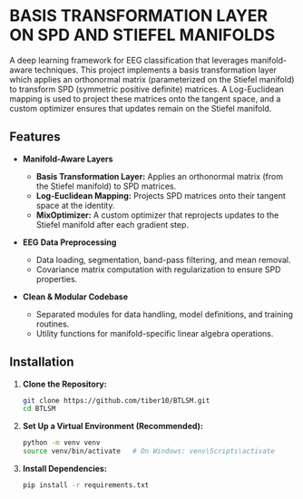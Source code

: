 # BASIS TRANSFORMATION LAYER ON SPD AND STIEFEL MANIFOLDS

A deep learning framework for EEG classification that leverages manifold-aware techniques. This project implements a basis transformation layer which applies an orthonormal matrix (parameterized on the Stiefel manifold) to transform SPD (symmetric positive definite) matrices. A Log-Euclidean mapping is used to project these matrices onto the tangent space, and a custom optimizer ensures that updates remain on the Stiefel manifold.

## Features

- **Manifold-Aware Layers**
  - **Basis Transformation Layer:** Applies an orthonormal matrix (from the Stiefel manifold) to SPD matrices.
  - **Log-Euclidean Mapping:** Projects SPD matrices onto their tangent space at the identity.
  - **MixOptimizer:** A custom optimizer that reprojects updates to the Stiefel manifold after each gradient step.

- **EEG Data Preprocessing**
  - Data loading, segmentation, band-pass filtering, and mean removal.
  - Covariance matrix computation with regularization to ensure SPD properties.

- **Clean & Modular Codebase**
  - Separated modules for data handling, model definitions, and training routines.
  - Utility functions for manifold-specific linear algebra operations.


## Installation

1. **Clone the Repository:**

   ```bash
   git clone https://github.com/tiber10/BTLSM.git
   cd BTLSM
2. **Set Up a Virtual Environment (Recommended):**
   ```bash
   python -m venv venv
   source venv/bin/activate   # On Windows: venv\Scripts\activate

4. **Install Dependencies:**
   ```bash
   pip install -r requirements.txt
